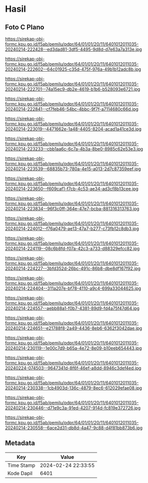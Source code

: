 # Hasil

## Foto C Plano

https://sirekap-obj-formc.kpu.go.id/f5ab/pemilu/pdpr/64/01/01/20/11/6401012011035-20240214-222428--ed3dad81-3df5-4495-9d8d-d7e63a7a313e.jpg

https://sirekap-obj-formc.kpu.go.id/f5ab/pemilu/pdpr/64/01/01/20/11/6401012011035-20240214-222602--64c01925-c35d-475f-976a-49b1b12adc8b.jpg

https://sirekap-obj-formc.kpu.go.id/f5ab/pemilu/pdpr/64/01/01/20/11/6401012011035-20240214-222701--74a15ec9-db2e-4619-b1b6-b528093e6721.jpg

https://sirekap-obj-formc.kpu.go.id/f5ab/pemilu/pdpr/64/01/01/20/11/6401012011035-20240214-222841--cf7feb46-54bc-4bbc-9f7f-a7114680c66d.jpg

https://sirekap-obj-formc.kpu.go.id/f5ab/pemilu/pdpr/64/01/01/20/11/6401012011035-20240214-223019--4471662e-1a48-4405-8204-acad1a41ce3d.jpg

https://sirekap-obj-formc.kpu.go.id/f5ab/pemilu/pdpr/64/01/01/20/11/6401012011035-20240214-223233--cbb1aa6c-6c7a-4b3a-8be0-8985c62e53e3.jpg

https://sirekap-obj-formc.kpu.go.id/f5ab/pemilu/pdpr/64/01/01/20/11/6401012011035-20240214-223539--68835b73-780a-4e15-a013-2d7c87359eef.jpg

https://sirekap-obj-formc.kpu.go.id/f5ab/pemilu/pdpr/64/01/01/20/11/6401012011035-20240214-223650--f609caf1-f7cb-4c53-ae34-ad3cf8b13cee.jpg

https://sirekap-obj-formc.kpu.go.id/f5ab/pemilu/pdpr/64/01/01/20/11/6401012011035-20240214-223834--96f3c0ff-364e-47e7-bcba-881316313763.jpg

https://sirekap-obj-formc.kpu.go.id/f5ab/pemilu/pdpr/64/01/01/20/11/6401012011035-20240214-224012--f76a0479-ae13-47a7-b277-c73fb12c8db3.jpg

https://sirekap-obj-formc.kpu.go.id/f5ab/pemilu/pdpr/64/01/01/20/11/6401012011035-20240214-224119--08c6b8fd-f07a-42c3-a733-d88329efcc82.jpg

https://sirekap-obj-formc.kpu.go.id/f5ab/pemilu/pdpr/64/01/01/20/11/6401012011035-20240214-224227--3bfd352d-26bc-491c-86b8-dbe8df167f92.jpg

https://sirekap-obj-formc.kpu.go.id/f5ab/pemilu/pdpr/64/01/01/20/11/6401012011035-20240214-224404--311a207e-bf78-4110-a9c4-699a33044625.jpg

https://sirekap-obj-formc.kpu.go.id/f5ab/pemilu/pdpr/64/01/01/20/11/6401012011035-20240214-224557--aebb88a1-f0b7-4381-89d9-fd4a75f47d64.jpg

https://sirekap-obj-formc.kpu.go.id/f5ab/pemilu/pdpr/64/01/01/20/11/6401012011035-20240214-224651--e21788f8-2a49-4436-8eb6-6362f3042dae.jpg

https://sirekap-obj-formc.kpu.go.id/f5ab/pemilu/pdpr/64/01/01/20/11/6401012011035-20240214-230119--1e00c7d9-b65a-4e72-8e09-b10eeb654443.jpg

https://sirekap-obj-formc.kpu.go.id/f5ab/pemilu/pdpr/64/01/01/20/11/6401012011035-20240224-074503--9647341d-8f6f-46ef-a8dd-8946c3def4ed.jpg

https://sirekap-obj-formc.kpu.go.id/f5ab/pemilu/pdpr/64/01/01/20/11/6401012011035-20240214-230338--1cb4903d-136c-4879-8ec6-612029efae08.jpg

https://sirekap-obj-formc.kpu.go.id/f5ab/pemilu/pdpr/64/01/01/20/11/6401012011035-20240214-230446--d71e9c3a-91ed-4207-914d-fc819e372726.jpg

https://sirekap-obj-formc.kpu.go.id/f5ab/pemilu/pdpr/64/01/01/20/11/6401012011035-20240214-230558--6ace2d31-db8d-4a47-9c88-d4f81bb873b6.jpg


## Metadata

| Key        | Value               |
| ---------- | ------------------- |
| Time Stamp | 2024-02-24 22:33:55 |
| Kode Dapil | 6401                |



